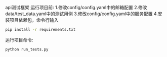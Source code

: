 api测试框架
运行项目前:
1.修改config/config.yaml中的邮箱配置
2.修改data/test_data.yaml中的测试用例
3.修改config/config.yaml中的服务配置
4.安装项目依赖包，命令行输入
```bash
pip install -r requirements.txt
```
运行项目命令:
```bash
python run_tests.py
```